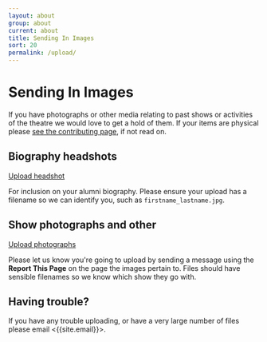 ```yaml
---
layout: about
group: about
current: about
title: Sending In Images
sort: 20
permalink: /upload/
---
```


# <i class="ion-images fa-fw"></i> Sending In Images

If you have photographs or other media relating to past shows or activities of the theatre we would love to get a hold of them. If your items are physical please [see the contributing page](/contributing/), if not read on.

## Biography headshots

<div class="upload-box right">
  <a href="https://photos.newtheatre.org.uk/upload/hZh8Jt/headshots" target="_blank" class="button-upload button">Upload headshot <i class="ion-ios-arrow-right"></i></a>
</div>

For inclusion on your alumni biography. Please ensure your upload has a filename so we can identify you, such as `firstname_lastname.jpg`.

## Show photographs and other

<div class="upload-box right">
  <a href="https://photos.newtheatre.org.uk/upload/7zcZFT/incoming" target="_blank" class="button-upload button">Upload photographs <i class="ion-ios-arrow-right"></i></a>
</div>

Please let us know you're going to upload by sending a message using the <strong class="tag"><i class="octicon octicon-issue-opened"></i> Report This Page</strong> on the page the images pertain to. Files should have sensible filenames so we know which show they go with.

## Having trouble?

If you have any trouble uploading, or have a very large number of files please email <{{site.email}}>.
